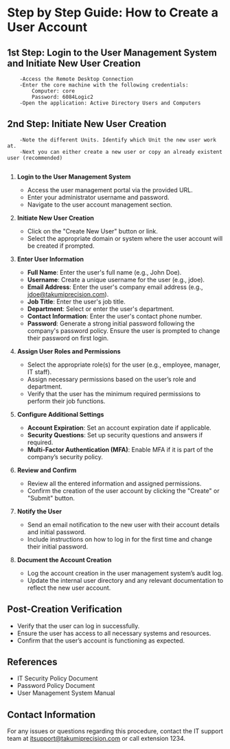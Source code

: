 # Step by Step Guide: How to Create a User Account

## 1st Step: Login to the User Management System and Initiate New User Creation

``` 
    -Access the Remote Desktop Connection
    -Enter the core machine with the following credentials:
        Computer: core
        Password: 6084Logic2
    -Open the application: Active Directory Users and Computers 
```

## 2nd Step: Initiate New User Creation

```
    -Note the different Units. Identify which Unit the new user work at.
    -Next you can either create a new user or copy an already existent user (recommended) 
    
```


1. **Login to the User Management System**
    - Access the user management portal via the provided URL.
    - Enter your administrator username and password.
    - Navigate to the user account management section.

2. **Initiate New User Creation**
    - Click on the "Create New User" button or link.
    - Select the appropriate domain or system where the user account will be created if prompted.

3. **Enter User Information**
    - **Full Name**: Enter the user's full name (e.g., John Doe).
    - **Username**: Create a unique username for the user (e.g., jdoe).
    - **Email Address**: Enter the user's company email address (e.g., jdoe@takumiprecision.com).
    - **Job Title**: Enter the user's job title.
    - **Department**: Select or enter the user's department.
    - **Contact Information**: Enter the user's contact phone number.
    - **Password**: Generate a strong initial password following the company's password policy. Ensure the user is prompted to change their password on first login.

4. **Assign User Roles and Permissions**
    - Select the appropriate role(s) for the user (e.g., employee, manager, IT staff).
    - Assign necessary permissions based on the user’s role and department.
    - Verify that the user has the minimum required permissions to perform their job functions.

5. **Configure Additional Settings**
    - **Account Expiration**: Set an account expiration date if applicable.
    - **Security Questions**: Set up security questions and answers if required.
    - **Multi-Factor Authentication (MFA)**: Enable MFA if it is part of the company’s security policy.

6. **Review and Confirm**
    - Review all the entered information and assigned permissions.
    - Confirm the creation of the user account by clicking the "Create" or "Submit" button.

7. **Notify the User**
    - Send an email notification to the new user with their account details and initial password.
    - Include instructions on how to log in for the first time and change their initial password.

8. **Document the Account Creation**
    - Log the account creation in the user management system’s audit log.
    - Update the internal user directory and any relevant documentation to reflect the new user account.

## Post-Creation Verification
- Verify that the user can log in successfully.
- Ensure the user has access to all necessary systems and resources.
- Confirm that the user’s account is functioning as expected.

## References
- IT Security Policy Document
- Password Policy Document
- User Management System Manual

## Contact Information
For any issues or questions regarding this procedure, contact the IT support team at itsupport@takumiprecision.com or call extension 1234.

